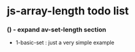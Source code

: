 # js-array-length todo list

### () - expand av-set-length section
* 1-basic-set : just a very simple example